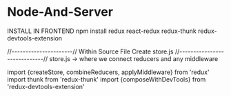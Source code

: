 # Node-And-Server

INSTALL IN FRONTEND
npm install redux react-redux redux-thunk redux-devtools-extension

//----------------------// Within Source File Create store.js //-----------------------------//
store.js -> where we connect reducers and any middleware 

import {createStore, combineReducers, applyMiddleware} from 'redux'
import thunk from 'redux-thunk'
import {composeWithDevTools} from 'redux-devtools-extension'

